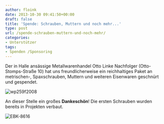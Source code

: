 ```yaml
---
author: floink
date: 2013-10-30 09:41:50+00:00
draft: false
title: 'Spende: Schrauben, Muttern und noch mehr...'
type: post
url: /spende-schrauben-muttern-und-noch-mehr/
categories:
- Unterstützer
tags:
- Spenden /Sponsoring
---
```


Der in Halle ansässige Metallwarenhandel Otto Linke Nachfolger (Otto-Stomps-Straße 10) hat uns freundlicherweise ein reichhaltiges Paket an metrischen-, Spaxschrauben, Muttern und weiteren Eisenwaren geschnürt und gespendet.

<!-- more -->

![wp259f2008](/wp-content/uploads/2013/10/wp259f2008.gif)


An dieser Stelle ein großes **Dankeschön**! Die ersten Schrauben wurden bereits in Projekten verbaut.

![EBK-8616](/wp-content/uploads/2013/10/EBK-8616-300x200.jpg)

